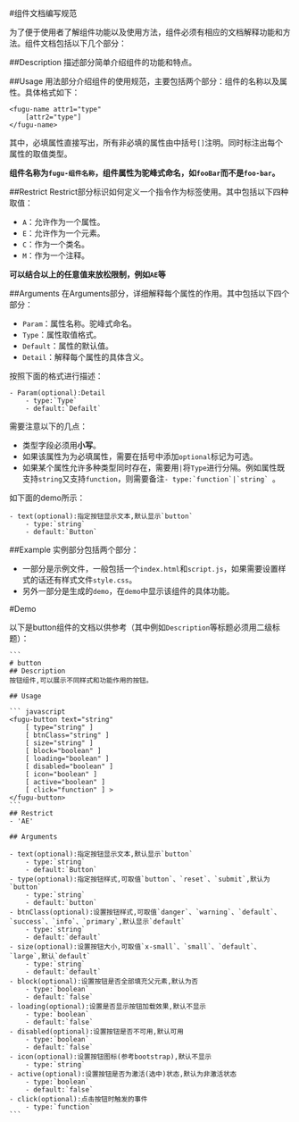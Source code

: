 #组件文档编写规范

为了便于使用者了解组件功能以及使用方法，组件必须有相应的文档解释功能和方法。组件文档包括以下几个部分：

##Description
描述部分简单介绍组件的功能和特点。

##Usage
用法部分介绍组件的使用规范，主要包括两个部分：组件的名称以及属性。具体格式如下：

```
<fugu-name attr1="type"
	[attr2="type"]
</fugu-name>
```
其中，必填属性直接写出，所有非必填的属性由中括号`[]`注明。同时标注出每个属性的取值类型。

**组件名称为`fugu-组件名称`，组件属性为驼峰式命名，如`fooBar`而不是`foo-bar`。**

##Restrict
Restrict部分标识如何定义一个指令作为标签使用。其中包括以下四种取值：

- `A`：允许作为一个属性。
- `E`：允许作为一个元素。
- `C`：作为一个类名。
- `M`：作为一个注释。

**可以结合以上的任意值来放松限制，例如`AE`等**

##Arguments
在Arguments部分，详细解释每个属性的作用。其中包括以下四个部分：

- `Param`：属性名称。驼峰式命名。
- `Type`：属性取值格式。
- `Default`：属性的默认值。
- `Detail`：解释每个属性的具体含义。

按照下面的格式进行描述：

```
- Param(optional):Detail
	- type:`Type`
	- default:`Defailt`
```
需要注意以下的几点：

- 类型字段必须用**小写**。
- 如果该属性为为必填属性，需要在括号中添加`optional`标记为可选。
- 如果某个属性允许多种类型同时存在，需要用`|`将`Type`进行分隔。例如属性既支持`string`又支持`function`，则需要备注```- type:`function`|`string` ```。

如下面的demo所示：

```
- text(optional):指定按钮显示文本,默认显示`button`
    - type:`string`
    - default:`Button`
```

##Example
实例部分包括两个部分：

- 一部分是示例文件，一般包括一个`index.html`和`script.js`，如果需要设置样式的话还有样式文件`style.css`。
- 另外一部分是生成的`demo`，在`demo`中显示该组件的具体功能。

#Demo

以下是button组件的文档以供参考（其中例如`Description`等标题必须用二级标题）：

	```
	# button
	## Description
	按钮组件,可以展示不同样式和功能作用的按钮。
	
	## Usage
	
	``` javascript
	<fugu-button text="string"
	    [ type="string" ]
	    [ btnClass="string" ]
	    [ size="string" ]
	    [ block="boolean" ]
	    [ loading="boolean" ]
	    [ disabled="boolean" ]
	    [ icon="boolean" ]
	    [ active="boolean" ]
	    [ click="function" ] >
	</fugu-button>
	```
	## Restrict
	- 'AE'
	
	## Arguments
	
	- text(optional):指定按钮显示文本,默认显示`button`
	    - type:`string`
	    - default:`Button`
	- type(optional):指定按钮样式,可取值`button`、`reset`、`submit`,默认为`button`
	    - type:`string`
	    - default:`button`
	- btnClass(optional):设置按钮样式,可取值`danger`、`warning`、`default`、`success`、`info`、`primary`,默认显示`default`
	    - type:`string`
	    - default:`default`
	- size(optional):设置按钮大小,可取值`x-small`、`small`、`default`、`large`,默认`default`
	    - type:`string`
	    - default:`default`
	- block(optional):设置按钮是否全部填充父元素,默认为否
	    - type:`boolean`
	    - default:`false`
	- loading(optional):设置是否显示按钮加载效果,默认不显示
	    - type:`boolean`
	    - default:`false`
	- disabled(optional):设置按钮是否不可用,默认可用
	    - type:`boolean`
	    - default:`false`
	- icon(optional):设置按钮图标(参考bootstrap),默认不显示
	    - type:`string`
	- active(optional):设置按钮是否为激活(选中)状态,默认为非激活状态
	    - type:`boolean`
	    - default:`false`
	- click(optional):点击按钮时触发的事件
	    - type:`function`
	```


